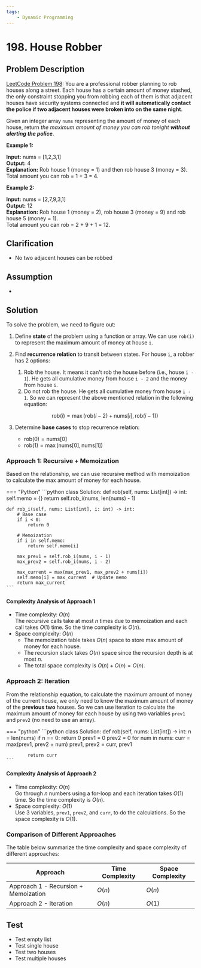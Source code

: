 ```yaml
---
tags:
    - Dynamic Programming
---
```


# 198. House Robber

## Problem Description

[LeetCode Problem 198](https://leetcode.com/problems/house-robber/description/):
You are a professional robber planning to rob houses along a street. Each house has a
certain amount of money stashed, the only constraint stopping you from robbing each of
them is that adjacent houses have security systems connected and
**it will automatically contact the police if two adjacent houses were broken into on
the same night**.

Given an integer array `nums` representing the amount of money of each house, return
_the maximum amount of money you can rob tonight **without alerting the police**_.

**Example 1:**

**Input:** nums = [1,2,3,1]  
**Output:** 4  
**Explanation:** Rob house 1 (money = 1) and then rob house 3 (money = 3).  
Total amount you can rob = 1 + 3 = 4.

**Example 2:**

**Input:** nums = [2,7,9,3,1]  
**Output:** 12  
**Explanation:** Rob house 1 (money = 2), rob house 3 (money = 9) and rob house 5 (money = 1).  
Total amount you can rob = 2 + 9 + 1 = 12.

## Clarification

- No two adjacent houses can be robbed

## Assumption

-

## Solution

To solve the problem, we need to figure out:

1. Define **state** of the problem using a function or array. We can use `rob(i)` to
represent the maximum amount of money at house `i`.
2. Find **recurrence relation** to transit between states. For house `i`, a robber has
2 options:
    1. Rob the house. It means it can't rob the house before (i.e., house `i - 1`).
    He gets all cumulative money from house `i - 2` and the money from house `i`.
    2. Do not rob the house. He gets all cumulative money from house `i - 1`.
    So we can represent the above mentioned relation in the following equation:

    $$
    \text{rob}(i) = \max(\text{rob}(i - 2) + \text{nums}[i], \text{rob}(i - 1))
    $$

3. Determine **base cases** to stop recurrence relation:
    - $\text{rob}(0) = \text{nums}[0]$
    - $\text{rob}(1) = \max(\text{nums}[0], \text{nums}[1])$


### Approach 1: Recursive + Memoization

Based on the relationship, we can use recursive method with memoization to calculate
the max amount of money for each house.

=== "Python"
    ```python
    class Solution:
    def rob(self, nums: List[int]) -> int:
        self.memo = {}
        return self.rob_i(nums, len(nums) - 1)

    def rob_i(self, nums: List[int], i: int) -> int:
        # Base case
        if i < 0:
            return 0

        # Memoization
        if i in self.memo:
            return self.memo[i]

        max_prev1 = self.rob_i(nums, i - 1)
        max_prev2 = self.rob_i(nums, i - 2)

        max_current = max(max_prev1, max_prev2 + nums[i])
        self.memo[i] = max_current  # Update memo
        return max_current
    ```

#### Complexity Analysis of Approach 1

- Time complexity: $O(n)$  
  The recursive calls take at most $n$ times due to memoization and each call takes
  $O(1)$ time. So the time complexity is $O(n)$.
- Space complexity: $O(n)$  
    - The memoization table takes $O(n)$ space to store max amount of money for each house.
    - The recursion stack takes $O(n)$ space since the recursion depth is at most $n$.
    - The total space complexity is $O(n) + O(n) = O(n)$.

### Approach 2: Iteration

From the relationship equation, to calculate the maximum amount of money of the current
house, we only need to know the maximum amount of money of the **previous two** houses.
So we can use iteration to calculate the maximum amount of money for each house by using
two variables `prev1` and `prev2` (no need to use an array).

=== "python"
    ```python
    class Solution:
        def rob(self, nums: List[int]) -> int:
            n = len(nums)
            if n == 0:
                return 0
            prev1 = 0
            prev2 = 0
            for num in nums:
                curr = max(prev1, prev2 + num)
                prev1, prev2 = curr, prev1

            return curr
    ```

#### Complexity Analysis of Approach 2

- Time complexity: $O(n)$  
  Go through $n$ numbers using a for-loop and each iteration takes $O(1)$ time.
  So the time complexity is $O(n)$.
- Space complexity: $O(1)$  
  Use 3 variables, `prev1`, `prev2`, and `curr`, to do the calculations. So the space
  complexity is $O(1)$.

### Comparison of Different Approaches

The table below summarize the time complexity and space complexity of different
approaches:

Approach   | Time Complexity | Space Complexity
-----------|-----------------|-----------------
Approach 1 - Recursion + Memoization | $O(n)$          | $O(n)$
Approach 2 - Iteration | $O(n)$          | $O(1)$

## Test

- Test empty list
- Test single house
- Test two houses
- Test multiple houses
